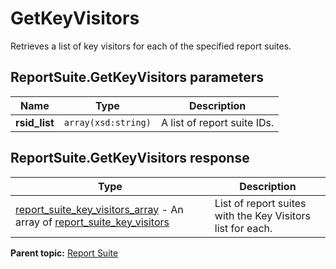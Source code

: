 # GetKeyVisitors

Retrieves a list of key visitors for each of the specified report suites.

## ReportSuite.GetKeyVisitors parameters

|Name|Type|Description|
|----|----|-----------|
| **rsid\_list** | `array(xsd:string)` |A list of report suite IDs.|

## ReportSuite.GetKeyVisitors response

|Type|Description|
|----|-----------|
| [report\_suite\_key\_visitors\_array](../../data_types/r_report_suite_key_visitors_array.md#) - An array of [report\_suite\_key\_visitors](../../data_types/r_report_suite_key_visitors.md#) |List of report suites with the Key Visitors list for each.|

**Parent topic:** [Report Suite](../../methods/report_suite/r_methods_reportsuite.md)

